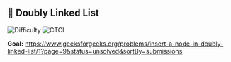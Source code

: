 ## 🧩 Doubly Linked List

<p>
  <img alt="Difficulty" src="https://img.shields.io/badge/Difficulty-Easy-2ecc71?style=for-the-badge">
  
  <img alt="CTCI" src="https://img.shields.io/badge/Source-Elshad kariomov (Doubly Linked List)-1e90ff?style=for-the-badge">
</p>

**Goal:** https://www.geeksforgeeks.org/problems/insert-a-node-in-doubly-linked-list/1?page=9&status=unsolved&sortBy=submissions